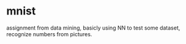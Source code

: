 # mnist
assignment from data mining, basicly using NN to test some dataset, recognize numbers from pictures.
